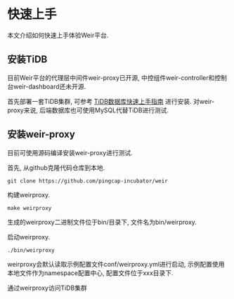 # 快速上手

本文介绍如何快速上手体验Weir平台.



## 安装TiDB

目前Weir平台的代理层中间件weir-proxy已开源, 中控组件weir-controller和控制台weir-dashboard还未开源.

首先部署一套TiDB集群, 可参考 [TiDB数据库快速上手指南](https://docs.pingcap.com/zh/tidb/stable/quick-start-with-tidb) 进行安装. 对weir-proxy来说, 后端数据库也可使用MySQL代替TiDB进行测试.



## 安装weir-proxy

目前可使用源码编译安装weir-proxy进行测试.

首先, 从github克隆代码仓库到本地.

```
git clone https://github.com/pingcap-incubator/weir
```

构建weirproxy.

```
make weirproxy
```

生成的weirproxy二进制文件位于bin/目录下, 文件名为bin/weirproxy.

启动weirproxy.

```
./bin/weirproxy
```

weirproxy会默认读取示例配置文件conf/weirproxy.yml进行启动, 示例配置使用本地文件作为namespace配置中心, 配置文件位于xxx目录下.

通过weirproxy访问TiDB集群

